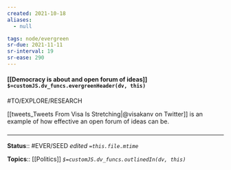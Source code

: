 ```yaml
---
created: 2021-10-18
aliases:
  - null

tags: node/evergreen
sr-due: 2021-11-11
sr-interval: 19
sr-ease: 290
---
```

#### [[Democracy is about and open forum of ideas]] `$=customJS.dv_funcs.evergreenHeader(dv, this)`

#TO/EXPLORE/RESEARCH 

[[tweets_Tweets From Visa Is Stretching|@visakanv on Twitter]] is an example of how effective an open forum of ideas can be. 

### <hr class="footnote"/>

**Status**:: #EVER/SEED
*edited `=this.file.mtime`*

**Topics**:: [[Politics]]
*`$=customJS.dv_funcs.outlinedIn(dv, this)`*


